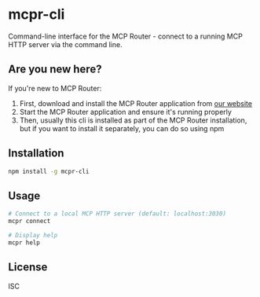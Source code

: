 # mcpr-cli

Command-line interface for the MCP Router - connect to a running MCP HTTP server via the command line.

## Are you new here?

If you're new to MCP Router:

1. First, download and install the MCP Router application from [our website](https://mcp-router.fjm2u.net)
2. Start the MCP Router application and ensure it's running properly
3. Then, usually this cli is installed as part of the MCP Router installation, but if you want to install it separately, you can do so using npm

## Installation

```bash
npm install -g mcpr-cli
```

## Usage

```bash
# Connect to a local MCP HTTP server (default: localhost:3030)
mcpr connect

# Display help
mcpr help
```

## License

ISC
